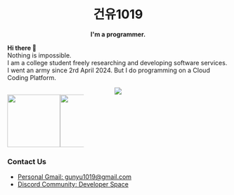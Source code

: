
<h1 align="center">건유1019</h1>
<p align="center">
  <b>I'm a programmer.</b>
</p>


**Hi there 👋**<br/>
Nothing is impossible.<br/>
I am a college student freely researching and developing software services.</br>
I went an army since 2rd April 2024. But I do programming on a Cloud Coding Platform.

<center>
  <img src="https://github-profile-trophy.vercel.app?username=gunyu1019&theme=dracula&column=-1&row=1&margin-w=8&margin-h=8&no-bg=false&no-frame=false&order=4" />
</center>
<div style="display: flex;">
  <img style="max-width: 45%" src="https://github-readme-stats.vercel.app/api?username=gunyu1019&count_private=true&show_icons=true&theme=tokyonight" height="120" />
  <a href="https://solved.ac/profile/gunyu1019">
    <img style="max-width: 45%" src="http://mazassumnida.wtf/api/v2/generate_badge?boj=gunyu1019" height="120" />
  </a>
</div>

### Contact Us
<ul>
  <li><a href="mailto:gunyu1019@gmail.com">
    Personal Gmail: gunyu1019@gmail.com
  </a></li>
  <li><a href="https://discord.gg/YWUvFQ69us">Discord Community: Developer Space</a></li>
  <!--- <li><a href="mailto:gunyu1019@yhs.kr">
    Offical mail: gunyu1019@yhs.kr
  </a></li> --->
</ul>
